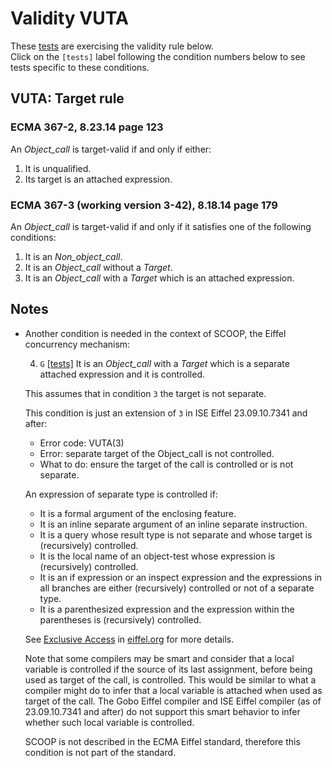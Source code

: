 # Validity VUTA

These [tests](.) are exercising the validity rule below.  
Click on the `[tests]` label following the condition numbers below to see tests specific to these conditions.

## VUTA: Target rule

### ECMA 367-2, 8.23.14 page 123

An *Object\_call* is target-valid if and only if either:

1. It is unqualified.
2. Its target is an attached expression.

### ECMA 367-3 (working version 3-42), 8.18.14 page 179

An *Object\_call* is target-valid if and only if it satisfies one of the following conditions:

1. It is an *Non\_object\_call*.
2. It is an *Object\_call* without a *Target*.
3. It is an *Object\_call* with a *Target* which is an attached expression.

##  Notes

* Another condition is needed in the context of SCOOP, the Eiffel concurrency mechanism:

  4. `G` [\[tests\]](../vuta4g) It is an *Object\_call* with a *Target* which is a separate attached expression and it is controlled.

  This assumes that in condition `3` the target is not separate.

  This condition is just an extension of `3` in ISE Eiffel 23.09.10.7341 and after:

  * Error code: VUTA(3)
  * Error: separate target of the Object_call is not controlled.
  * What to do: ensure the target of the call is controlled or is not separate.

  An expression of separate type is controlled if:
  
  * It is a formal argument of the enclosing feature.
  * It is an inline separate argument of an inline separate instruction.
  * It is a query whose result type is not separate and whose target is (recursively) controlled.
  * It is the local name of an object-test whose expression is (recursively) controlled.
  * It is an if expression or an inspect expression and the expressions in all branches are either (recursively) controlled or not of a separate type.
  * It is a parenthesized expression and the expression within the parentheses is (recursively) controlled.

  See [Exclusive Access](https://www.eiffel.org/doc/solutions/Exclusive_Access) in [eiffel.org](https://www.eiffel.org) for more details.

  Note that some compilers may be smart and consider that a local variable is controlled if the source of its last assignment, before being used as target of the call, is controlled. This would be similar to what a compiler might do to infer that a local variable is attached when used as target of the call. The Gobo Eiffel compiler and ISE Eiffel compiler (as of 23.09.10.7341 and after) do not support this smart behavior to infer whether such local variable is controlled.
   
  SCOOP is not described in the ECMA Eiffel standard, therefore this condition is not part of the standard.
